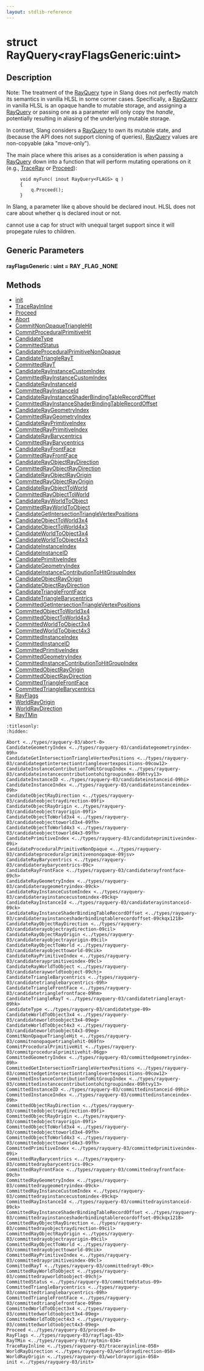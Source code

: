 ```yaml
---
layout: stdlib-reference
---
```


# struct RayQuery\<rayFlagsGeneric:uint\>

## Description

Note: The treatment of the <span class='code'><a href="index.md" class="code_type">RayQuery</a></span> type in Slang does not
perfectly match its semantics in vanilla HLSL in some corner
cases. Specifically, a <span class='code'><a href="index.md" class="code_type">RayQuery</a></span> in vanilla HLSL is an
opaque handle to mutable storage, and assigning a <span class='code'><a href="index.md" class="code_type">RayQuery</a></span>
or passing one as a parameter will only copy the *handle*,
potentially resulting in aliasing of the underlying mutable
storage.

In contrast, Slang considers a <span class='code'><a href="index.md" class="code_type">RayQuery</a></span> to own its mutable
state, and (because the API does not support cloning of queries),
<span class='code'><a href="index.md" class="code_type">RayQuery</a></span> values are non-copyable (aka "move-only").

The main place where this arises as a consideration is when
passing a <span class='code'><a href="index.md" class="code_type">RayQuery</a></span> down into a function that will perform
mutating operations on it (e.g., <span class='code'><a href="../../global-decls/traceray-05.md">TraceRay</a></span> or <span class='code'><a href="proceed-0.md">Proceed</a></span>):
```
     void myFunc( inout RayQuery<FLAGS> q )
     {
         q.Proceed();
     }
```
In Slang, a parameter like <span class='code'>q</span> above should be declared <span class='code'><span class="code_keyword">inout</span></span>.
HLSL does not care about whether <span class='code'>q</span> is declared <span class='code'><span class="code_keyword">inout</span></span> or not.

cannot use a cap for struct with unequal target support
since it will propegate rules to children.


## Generic Parameters

####  <a id="decl-rayFlagsGeneric"></a>rayFlagsGeneric  : uint = RAY \_FLAG \_NONE

## Methods

* [init](init.md)
* [TraceRayInline](tracerayinline-058.md)
* [Proceed](proceed-0.md)
* [Abort](abort-0.md)
* [CommitNonOpaqueTriangleHit](commitnonopaquetrianglehit-069fn.md)
* [CommitProceduralPrimitiveHit](commitproceduralprimitivehit-06gp.md)
* [CandidateType](candidatetype-09.md)
* [CommittedStatus](committedstatus-09.md)
* [CandidateProceduralPrimitiveNonOpaque](candidateproceduralprimitivenonopaque-09jsv.md)
* [CandidateTriangleRayT](candidatetrianglerayt-09hk.md)
* [CommittedRayT](committedrayt-09c.md)
* [CandidateRayInstanceCustomIndex](candidaterayinstancecustomindex-09ckq.md)
* [CommittedRayInstanceCustomIndex](committedrayinstancecustomindex-09ckq.md)
* [CandidateRayInstanceId](candidaterayinstanceid-09ck.md)
* [CommittedRayInstanceId](committedrayinstanceid-09ck.md)
* [CandidateRayInstanceShaderBindingTableRecordOffset](candidaterayinstanceshaderbindingtablerecordoffset-09ckqx1218.md)
* [CommittedRayInstanceShaderBindingTableRecordOffset](committedrayinstanceshaderbindingtablerecordoffset-09ckqx1218.md)
* [CandidateRayGeometryIndex](candidateraygeometryindex-09ck.md)
* [CommittedRayGeometryIndex](committedraygeometryindex-09ck.md)
* [CandidateRayPrimitiveIndex](candidaterayprimitiveindex-09cl.md)
* [CommittedRayPrimitiveIndex](committedrayprimitiveindex-09cl.md)
* [CandidateRayBarycentrics](candidateraybarycentrics-09c.md)
* [CommittedRayBarycentrics](committedraybarycentrics-09c.md)
* [CandidateRayFrontFace](candidaterayfrontface-09ch.md)
* [CommittedRayFrontFace](committedrayfrontface-09ch.md)
* [CandidateRayObjectRayDirection](candidaterayobjectraydirection-09cil.md)
* [CommittedRayObjectRayDirection](committedrayobjectraydirection-09cil.md)
* [CandidateRayObjectRayOrigin](candidaterayobjectrayorigin-09cil.md)
* [CommittedRayObjectRayOrigin](committedrayobjectrayorigin-09cil.md)
* [CandidateRayObjectToWorld](candidaterayobjecttoworld-09cik.md)
* [CommittedRayObjectToWorld](committedrayobjecttoworld-09cik.md)
* [CandidateRayWorldToObject](candidaterayworldtoobject-09chj.md)
* [CommittedRayWorldToObject](committedrayworldtoobject-09chj.md)
* [CandidateGetIntersectionTriangleVertexPositions](candidategetintersectiontrianglevertexpositions-09cow12.md)
* [CandidateObjectToWorld3x4](candidateobjecttoworld3x4-09fh.md)
* [CandidateObjectToWorld4x3](candidateobjecttoworld4x3-09fh.md)
* [CandidateWorldToObject3x4](candidateworldtoobject3x4-09eg.md)
* [CandidateWorldToObject4x3](candidateworldtoobject4x3-09eg.md)
* [CandidateInstanceIndex](candidateinstanceindex-09h.md)
* [CandidateInstanceID](candidateinstanceid-09hi.md)
* [CandidatePrimitiveIndex](candidateprimitiveindex-09i.md)
* [CandidateGeometryIndex](candidategeometryindex-09h.md)
* [CandidateInstanceContributionToHitGroupIndex](candidateinstancecontributiontohitgroupindex-09htvy13.md)
* [CandidateObjectRayOrigin](candidateobjectrayorigin-09fi.md)
* [CandidateObjectRayDirection](candidateobjectraydirection-09fi.md)
* [CandidateTriangleFrontFace](candidatetrianglefrontface-09hm.md)
* [CandidateTriangleBarycentrics](candidatetrianglebarycentrics-09h.md)
* [CommittedGetIntersectionTriangleVertexPositions](committedgetintersectiontrianglevertexpositions-09cow12.md)
* [CommittedObjectToWorld3x4](committedobjecttoworld3x4-09fh.md)
* [CommittedObjectToWorld4x3](committedobjecttoworld4x3-09fh.md)
* [CommittedWorldToObject3x4](committedworldtoobject3x4-09eg.md)
* [CommittedWorldToObject4x3](committedworldtoobject4x3-09eg.md)
* [CommittedInstanceIndex](committedinstanceindex-09h.md)
* [CommittedInstanceID](committedinstanceid-09hi.md)
* [CommittedPrimitiveIndex](committedprimitiveindex-09i.md)
* [CommittedGeometryIndex](committedgeometryindex-09h.md)
* [CommittedInstanceContributionToHitGroupIndex](committedinstancecontributiontohitgroupindex-09htvy13.md)
* [CommittedObjectRayOrigin](committedobjectrayorigin-09fi.md)
* [CommittedObjectRayDirection](committedobjectraydirection-09fi.md)
* [CommittedTriangleFrontFace](committedtrianglefrontface-09hm.md)
* [CommittedTriangleBarycentrics](committedtrianglebarycentrics-09h.md)
* [RayFlags](rayflags-03.md)
* [WorldRayOrigin](worldrayorigin-058.md)
* [WorldRayDirection](worldraydirection-058.md)
* [RayTMin](raytmin-034.md)


```{toctree}
:titlesonly:
:hidden:

Abort <../types/rayquery-03/abort-0>
CandidateGeometryIndex <../types/rayquery-03/candidategeometryindex-09h>
CandidateGetIntersectionTriangleVertexPositions <../types/rayquery-03/candidategetintersectiontrianglevertexpositions-09cow12>
CandidateInstanceContributionToHitGroupIndex <../types/rayquery-03/candidateinstancecontributiontohitgroupindex-09htvy13>
CandidateInstanceID <../types/rayquery-03/candidateinstanceid-09hi>
CandidateInstanceIndex <../types/rayquery-03/candidateinstanceindex-09h>
CandidateObjectRayDirection <../types/rayquery-03/candidateobjectraydirection-09fi>
CandidateObjectRayOrigin <../types/rayquery-03/candidateobjectrayorigin-09fi>
CandidateObjectToWorld3x4 <../types/rayquery-03/candidateobjecttoworld3x4-09fh>
CandidateObjectToWorld4x3 <../types/rayquery-03/candidateobjecttoworld4x3-09fh>
CandidatePrimitiveIndex <../types/rayquery-03/candidateprimitiveindex-09i>
CandidateProceduralPrimitiveNonOpaque <../types/rayquery-03/candidateproceduralprimitivenonopaque-09jsv>
CandidateRayBarycentrics <../types/rayquery-03/candidateraybarycentrics-09c>
CandidateRayFrontFace <../types/rayquery-03/candidaterayfrontface-09ch>
CandidateRayGeometryIndex <../types/rayquery-03/candidateraygeometryindex-09ck>
CandidateRayInstanceCustomIndex <../types/rayquery-03/candidaterayinstancecustomindex-09ckq>
CandidateRayInstanceId <../types/rayquery-03/candidaterayinstanceid-09ck>
CandidateRayInstanceShaderBindingTableRecordOffset <../types/rayquery-03/candidaterayinstanceshaderbindingtablerecordoffset-09ckqx1218>
CandidateRayObjectRayDirection <../types/rayquery-03/candidaterayobjectraydirection-09cil>
CandidateRayObjectRayOrigin <../types/rayquery-03/candidaterayobjectrayorigin-09cil>
CandidateRayObjectToWorld <../types/rayquery-03/candidaterayobjecttoworld-09cik>
CandidateRayPrimitiveIndex <../types/rayquery-03/candidaterayprimitiveindex-09cl>
CandidateRayWorldToObject <../types/rayquery-03/candidaterayworldtoobject-09chj>
CandidateTriangleBarycentrics <../types/rayquery-03/candidatetrianglebarycentrics-09h>
CandidateTriangleFrontFace <../types/rayquery-03/candidatetrianglefrontface-09hm>
CandidateTriangleRayT <../types/rayquery-03/candidatetrianglerayt-09hk>
CandidateType <../types/rayquery-03/candidatetype-09>
CandidateWorldToObject3x4 <../types/rayquery-03/candidateworldtoobject3x4-09eg>
CandidateWorldToObject4x3 <../types/rayquery-03/candidateworldtoobject4x3-09eg>
CommitNonOpaqueTriangleHit <../types/rayquery-03/commitnonopaquetrianglehit-069fn>
CommitProceduralPrimitiveHit <../types/rayquery-03/commitproceduralprimitivehit-06gp>
CommittedGeometryIndex <../types/rayquery-03/committedgeometryindex-09h>
CommittedGetIntersectionTriangleVertexPositions <../types/rayquery-03/committedgetintersectiontrianglevertexpositions-09cow12>
CommittedInstanceContributionToHitGroupIndex <../types/rayquery-03/committedinstancecontributiontohitgroupindex-09htvy13>
CommittedInstanceID <../types/rayquery-03/committedinstanceid-09hi>
CommittedInstanceIndex <../types/rayquery-03/committedinstanceindex-09h>
CommittedObjectRayDirection <../types/rayquery-03/committedobjectraydirection-09fi>
CommittedObjectRayOrigin <../types/rayquery-03/committedobjectrayorigin-09fi>
CommittedObjectToWorld3x4 <../types/rayquery-03/committedobjecttoworld3x4-09fh>
CommittedObjectToWorld4x3 <../types/rayquery-03/committedobjecttoworld4x3-09fh>
CommittedPrimitiveIndex <../types/rayquery-03/committedprimitiveindex-09i>
CommittedRayBarycentrics <../types/rayquery-03/committedraybarycentrics-09c>
CommittedRayFrontFace <../types/rayquery-03/committedrayfrontface-09ch>
CommittedRayGeometryIndex <../types/rayquery-03/committedraygeometryindex-09ck>
CommittedRayInstanceCustomIndex <../types/rayquery-03/committedrayinstancecustomindex-09ckq>
CommittedRayInstanceId <../types/rayquery-03/committedrayinstanceid-09ck>
CommittedRayInstanceShaderBindingTableRecordOffset <../types/rayquery-03/committedrayinstanceshaderbindingtablerecordoffset-09ckqx1218>
CommittedRayObjectRayDirection <../types/rayquery-03/committedrayobjectraydirection-09cil>
CommittedRayObjectRayOrigin <../types/rayquery-03/committedrayobjectrayorigin-09cil>
CommittedRayObjectToWorld <../types/rayquery-03/committedrayobjecttoworld-09cik>
CommittedRayPrimitiveIndex <../types/rayquery-03/committedrayprimitiveindex-09cl>
CommittedRayT <../types/rayquery-03/committedrayt-09c>
CommittedRayWorldToObject <../types/rayquery-03/committedrayworldtoobject-09chj>
CommittedStatus <../types/rayquery-03/committedstatus-09>
CommittedTriangleBarycentrics <../types/rayquery-03/committedtrianglebarycentrics-09h>
CommittedTriangleFrontFace <../types/rayquery-03/committedtrianglefrontface-09hm>
CommittedWorldToObject3x4 <../types/rayquery-03/committedworldtoobject3x4-09eg>
CommittedWorldToObject4x3 <../types/rayquery-03/committedworldtoobject4x3-09eg>
Proceed <../types/rayquery-03/proceed-0>
RayFlags <../types/rayquery-03/rayflags-03>
RayTMin <../types/rayquery-03/raytmin-034>
TraceRayInline <../types/rayquery-03/tracerayinline-058>
WorldRayDirection <../types/rayquery-03/worldraydirection-058>
WorldRayOrigin <../types/rayquery-03/worldrayorigin-058>
init <../types/rayquery-03/init>
```

<script>
// Fix .md links to .html when on ReadTheDocs
if (window.location.hostname.includes('readthedocs') || 
    window.location.hostname.includes('rtfd.io')) {
  document.addEventListener('DOMContentLoaded', function() {
    const links = document.querySelectorAll('a');
    links.forEach(link => {
      if (link.getAttribute('href') && link.getAttribute('href').endsWith('.md')) {
        link.href = link.href.replace(/\.md($|#|\?)/, '.html$1');
      }
    });
  });
}
</script>
